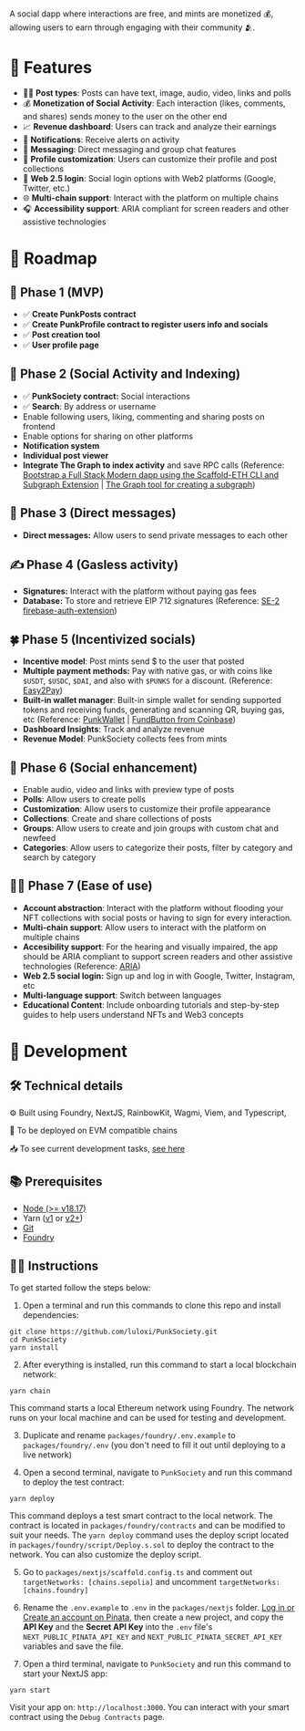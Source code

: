 A social dapp where interactions are free, and mints are monetized 💰, allowing users to earn through engaging with their community 🫂.

# 🤘 Features

- 🤹‍♂️ **Post types**: Posts can have text, image, audio, video, links and polls
- 💰 **Monetization of Social Activity**: Each interaction (likes, comments, and shares) sends money to the user on the other end
- 📈 **Revenue dashboard**: Users can track and analyze their earnings
- 🔔 **Notifications**: Receive alerts on activity
- 💌 **Messaging**: Direct messaging and group chat features
- 🎨 **Profile customization**: Users can customize their profile and post collections
- 📱 **Web 2.5 login**: Social login options with Web2 platforms (Google, Twitter, etc.)
- 🌐 **Multi-chain support**: Interact with the platform on multiple chains
- 🎧 **Accessibility support**: ARIA compliant for screen readers and other assistive technologies

# 🤘 Roadmap

## 🐣 Phase 1 (MVP)

- ✅ **Create PunkPosts contract**
- ✅ **Create PunkProfile contract to register users info and socials**
- ✅ **Post creation tool**
- ✅ **User profile page**

## 👥 Phase 2 (Social Activity and Indexing)

- ✅ **PunkSociety contract:** Social interactions
- ✅ **Search**: By address or username
- Enable following users, liking, commenting and sharing posts on frontend
- Enable options for sharing on other platforms
- **Notification system**
- **Individual post viewer**
- **Integrate The Graph to index activity** and save RPC calls (Reference: [Bootstrap a Full Stack Modern dapp using the Scaffold-ETH CLI and Subgraph Extension](https://siddhantk08.hashnode.dev/bootstrap-a-full-stack-modern-dapp-using-the-scaffold-eth-cli-and-subgraph-extension) | [The Graph tool for creating a subgraph](https://thegraph.com/docs/en/developing/creating-a-subgraph/))

## 💌 Phase 3 (Direct messages)

- **Direct messages:** Allow users to send private messages to each other

## ✍️ Phase 4 (Gasless activity)

- **Signatures:** Interact with the platform without paying gas fees
- **Database:** To store and retrieve EIP 712 signatures (Reference: [SE-2 firebase-auth-extension](https://github.com/ByteAtATime/firebase-auth-extension))

## 🍀 Phase 5 (Incentivized socials)

- **Incentive model**: Post mints send $ to the user that posted
- **Multiple payment methods:** Pay with native gas, or with coins like `$USDT`, `$USDC`, `$DAI`, and also with `$PUNKS` for a discount. (Reference: [Easy2Pay](https://github.com/luloxi/Easy2Pay))
- **Built-in wallet manager**: Built-in simple wallet for sending supported tokens and receiving funds, generating and scanning QR, buying gas, etc (Reference: [PunkWallet](https://app.buidlguidl.com/build/mTKhXMLEOCQEgPgG57R9) | [FundButton from Coinbase](https://onchainkit.xyz/fund/fund-button))
- **Dashboard Insights**: Track and analyze revenue
- **Revenue Model**: PunkSociety collects fees from mints

## 💬 Phase 6 (Social enhancement)

- Enable audio, video and links with preview type of posts
- **Polls**: Allow users to create polls
- **Customization**: Allow users to customize their profile appearance
- **Collections**: Create and share collections of posts
- **Groups**: Allow users to create and join groups with custom chat and newfeed
- **Categories**: Allow users to categorize their posts, filter by category and search by category

## 👨‍🦽 Phase 7 (Ease of use)

- **Account abstraction**: Interact with the platform without flooding your NFT collections with social posts or having to sign for every interaction.
- **Multi-chain support**: Allow users to interact with the platform on multiple chains
- **Accesibility support**: For the hearing and visually impaired, the app should be ARIA compliant to support screen readers and other assistive technologies (Reference: [ARIA](https://developer.mozilla.org/en-US/docs/Web/Accessibility/ARIA))
- **Web 2.5 social login:** Sign up and log in with Google, Twitter, Instagram, etc
- **Multi-language support**: Switch between languages
- **Educational Content**: Include onboarding tutorials and step-by-step guides to help users understand NFTs and Web3 concepts

# 🤘 Development

## 🛠️ Technical details

⚙️ Built using Foundry, NextJS, RainbowKit, Wagmi, Viem, and Typescript,

🔗 To be deployed on EVM compatible chains

📥 To see current development tasks, [see here](https://lulox.notion.site/PunkSociety-3458ad216e8c40a9b4489fe026146552?pvs=74)

## 📚 Prerequisites

- [Node (>= v18.17)](https://nodejs.org/en/download/package-manager)
- Yarn ([v1](https://classic.yarnpkg.com/en/docs/install/#windows-stable) or [v2+](https://yarnpkg.com/getting-started/install))
- [Git](https://git-scm.com/downloads)
- [Foundry](https://book.getfoundry.sh/getting-started/installation)

## 👨‍🏫 Instructions

To get started follow the steps below:

1. Open a terminal and run this commands to clone this repo and install dependencies:

```
git clone https://github.com/luloxi/PunkSociety.git
cd PunkSociety
yarn install
```

2. After everything is installed, run this command to start a local blockchain network:

```
yarn chain
```

This command starts a local Ethereum network using Foundry. The network runs on your local machine and can be used for testing and development.

3. Duplicate and rename `packages/foundry/.env.example` to `packages/foundry/.env` (you don't need to fill it out until deploying to a live network)

4. Open a second terminal, navigate to `PunkSociety` and run this command to deploy the test contract:

```
yarn deploy
```

This command deploys a test smart contract to the local network. The contract is located in `packages/foundry/contracts` and can be modified to suit your needs. The `yarn deploy` command uses the deploy script located in `packages/foundry/script/Deploy.s.sol` to deploy the contract to the network. You can also customize the deploy script.

5. Go to `packages/nextjs/scaffold.config.ts` and comment out `targetNetworks: [chains.sepolia]` and uncomment `targetNetworks: [chains.foundry]`

6. Rename the `.env.example` to `.env` in the `packages/nextjs` folder. [Log in or Create an account on Pinata](https://app.pinata.cloud/signin), then create a new project, and copy the **API Key** and the **Secret API Key** into the `.env` file's `NEXT_PUBLIC_PINATA_API_KEY` and `NEXT_PUBLIC_PINATA_SECRET_API_KEY` variables and save the file.

7. Open a third terminal, navigate to `PunkSociety` and run this command to start your NextJS app:

```
yarn start
```

Visit your app on: `http://localhost:3000`. You can interact with your smart contract using the `Debug Contracts` page.
